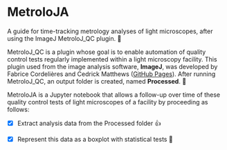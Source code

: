 # MetroloJA

A guide for time-tracking metrology analyses of light microscopes, after using the ImageJ MetroloJ_QC plugin. :tada:

MetroloJ_QC is a plugin whose goal is to enable automation of quality control tests regularly implemented within a light microscopy facility. This plugin used from the image analysis software, **ImageJ**, was developed by Fabrice Cordelières and Cedrick Matthews ([GitHub Pages](https://github.com/MontpellierRessourcesImagerie/MetroloJ_QC)). After running MetroloJ_QC, an output folder is created, named **Processed**. &#x1F4D7; 

MetroloJA is a Jupyter notebook that allows a follow-up over time of these quality control tests of light microscopes of a facility by proceeding as follows: 
 - [x] Extract analysis data from the Processed folder :+1:
 - [x] Represent this data as a boxplot with statistical tests :tada:

